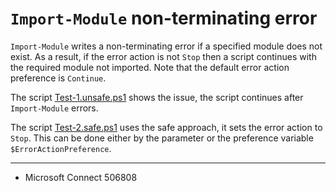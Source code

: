 # `Import-Module` non-terminating error

`Import-Module` writes a non-terminating error if a specified module does not
exist. As a result, if the error action is not `Stop` then a script continues
with the required module not imported. Note that the default error action
preference is `Continue`.

The script [Test-1.unsafe.ps1](Test-1.unsafe.ps1) shows the issue, the script
continues after `Import-Module` errors.

The script [Test-2.safe.ps1](Test-2.safe.ps1) uses the safe approach, it sets
the error action to `Stop`. This can be done either by the parameter or the
preference variable `$ErrorActionPreference`.

***

- Microsoft Connect 506808
